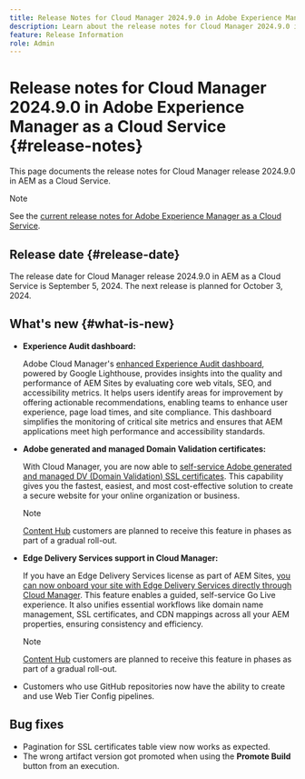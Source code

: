 ```yaml
---
title: Release Notes for Cloud Manager 2024.9.0 in Adobe Experience Manager as a Cloud Service
description: Learn about the release notes for Cloud Manager 2024.9.0 in AEM as a Cloud Service.
feature: Release Information
role: Admin
---
```

# Release notes for Cloud Manager 2024.9.0 in Adobe Experience Manager as a Cloud Service {#release-notes}

This page documents the release notes for Cloud Manager release 2024.9.0 in AEM as a Cloud Service.

>[!NOTE]
>
>See the [current release notes for Adobe Experience Manager as a Cloud Service](/help/release-notes/release-notes-cloud/release-notes-current.md).

## Release date {#release-date}

The release date for Cloud Manager release 2024.9.0 in AEM as a Cloud Service is September 5, 2024. The next release is planned for October 3, 2024.

## What's new {#what-is-new}

* **Experience Audit dashboard:**

    Adobe Cloud Manager's [enhanced Experience Audit dashboard](/help/implementing/cloud-manager/experience-audit-dashboard.md), powered by Google Lighthouse, provides insights into the quality and performance of AEM Sites by evaluating core web vitals, SEO, and accessibility metrics. It helps users identify areas for improvement by offering actionable recommendations, enabling teams to enhance user experience, page load times, and site compliance. This dashboard simplifies the monitoring of critical site metrics and ensures that AEM applications meet high performance and accessibility standards.

* **Adobe generated and managed Domain Validation certificates:**

    With Cloud Manager, you are now able to [self-service Adobe generated and managed DV (Domain Validation) SSL certificates](/help/implementing/cloud-manager/managing-ssl-certifications/add-ssl-certificate.md). This capability gives you the fastest, easiest, and most cost-effective solution to create a secure website for your online organization or business. <!-- CMGR-52403 -->

    >[!NOTE]
    >
    >[Content Hub](/help/assets/product-overview.md) customers are planned to receive this feature in phases as part of a gradual roll-out.

* **Edge Delivery Services support in Cloud Manager:**

    If you have an Edge Delivery Services license as part of AEM Sites, [you can now onboard your site with Edge Delivery Services directly through Cloud Manager](/help/implementing/cloud-manager/edge-delivery/introduction-to-edge-delivery-services.md). This feature enables a guided, self-service Go Live experience. It also unifies essential workflows like domain name management, SSL certificates, and CDN mappings across all your AEM properties, ensuring consistency and efficiency. <!-- CMGR-49859 -->

    >[!NOTE]
    >
    >[Content Hub](/help/assets/product-overview.md) customers are planned to receive this feature in phases as part of a gradual roll-out.

* Customers who use GitHub repositories now have the ability to create and use Web Tier Config pipelines. <!--( KEEP IN? SP: YES CMGR-59046 and Slack https://cq-dev.slack.com/archives/C07LFP5BZ2L/p1725407057847379 ) --> 

<!--
## Early adoption program {#early-adoption}

For a chance to test some upcoming features, be a part of Adobe's early adoption program. -->


## Bug fixes

* Pagination for SSL certificates table view now works as expected. <!-- (CMGR-60804 - [UI] Pagination doesn't work for ssl certificates) -->
* The wrong artifact version got promoted when using the **Promote Build** button from an execution. <!-- ( KEEP IN? SP: YES CMGR-59519 and Slack https://cq-dev.slack.com/archives/C07LFPN2R08/p1725408253474129 ) -->

<!-- * Slack message says next release? SP: REMOVE (Leave in for now) SSL Certificates table in Cloud Manager now enables pagination in the user experience. ( https://jira.corp.adobe.com/browse/CMGR-61041 and Slack https://cq-dev.slack.com/archives/C07LFRE9QJU/p1725408553760009 ) --<>

